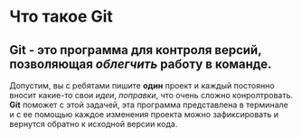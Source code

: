 # Что такое **Git**

## **Git** - это программа для контроля версий, позволяющая _облегчить_ работу в команде.

Допустим, вы с ребятами пишите **один** проект и каждый постоянно вносит какие-то свои _идеи_, _поправки_, что очень сложно конролтровать.
**Git** поможет с этой задачей, эта программа представлена в терминале и с ее помощью каждое изменения проекта можно зафиксировать и вернутся обратно к исходной версии кода.



